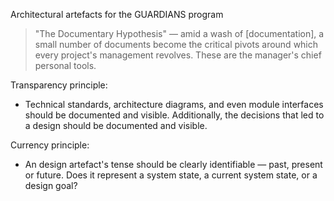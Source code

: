 Architectural artefacts for the GUARDIANS program

> "The Documentary Hypothesis" — amid a wash of [documentation], a small number of documents become the critical pivots around which every project's management revolves. These are the manager's chief personal tools.

Transparency principle:

* Technical standards, architecture diagrams, and even module interfaces should be documented and visible. Additionally, the decisions that led to a design should be documented and visible.

Currency principle:

* An design artefact's tense should be clearly identifiable — past, present or future. Does it represent a  system state, a current system state, or a design goal?

